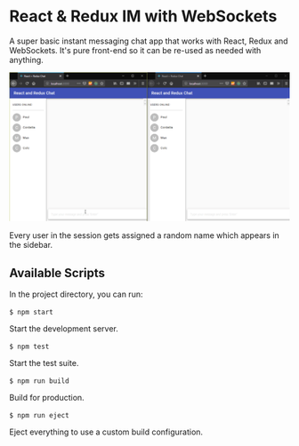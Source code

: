 # React & Redux IM with WebSockets
A super basic instant messaging chat app that works with React, Redux and WebSockets. It's pure front-end so it can be re-used as needed with anything.

![Demo](./demo.gif)

Every user in the session gets assigned a random name which appears in the sidebar.

## Available Scripts

In the project directory, you can run:

`$ npm start`

Start the development server.

`$ npm test`

Start the test suite.

`$ npm run build`

Build for production.

`$ npm run eject`

Eject everything to use a custom build configuration.